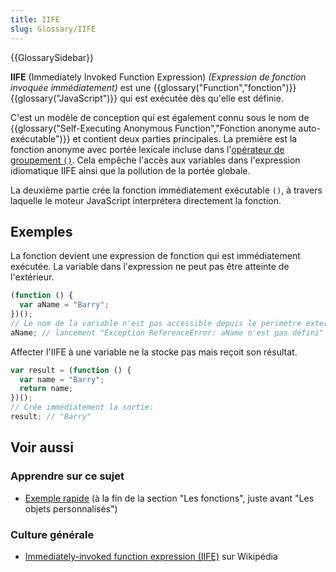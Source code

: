 ```yaml
---
title: IIFE
slug: Glossary/IIFE
---
```


{{GlossarySidebar}}

**IIFE** (Immediately Invoked Function Expression) _(Expression de fonction invoquée immédiatement)_ est une {{glossary("Function","fonction")}} {{glossary("JavaScript")}} qui est exécutée dès qu'elle est définie.

C'est un modèle de conception qui est également connu sous le nom de {{glossary("Self-Executing Anonymous Function","Fonction anonyme auto-exécutable")}} et contient deux parties principales. La première est la fonction anonyme avec portée lexicale incluse dans l'[opérateur de groupement `()`](/fr/docs/Web/JavaScript/Reference/Operators/Grouping). Cela empêche l'accès aux variables dans l'expression idiomatique IIFE ainsi que la pollution de la portée globale.

La deuxième partie crée la fonction immédiatement exécutable `()`, à travers laquelle le moteur JavaScript interprétera directement la fonction.

## Exemples

La fonction devient une expression de fonction qui est immédiatement exécutée. La variable dans l'expression ne peut pas être atteinte de l'extérieur.

```js
(function () {
  var aName = "Barry";
})();
// Le nom de la variable n'est pas accessible depuis le périmètre externe
aName; // lancement "Exception ReferenceError: aName n'est pas défini"
```

Affecter l'IIFE à une variable ne la stocke pas mais reçoit son résultat.

```js
var result = (function () {
  var name = "Barry";
  return name;
})();
// Crée immédiatement la sortie:
result; // "Barry"
```

## Voir aussi

### Apprendre sur ce sujet

- [Exemple rapide](/fr/docs/Web/JavaScript/Une_réintroduction_à_JavaScript#Les_fonctions) (à la fin de la section "Les fonctions", juste avant "Les objets personnalisés")

### Culture générale

- [Immediately-invoked function expression (IIFE)](https://fr.wikipedia.org/wiki/JavaScript#Expressions_de_fonctions_immédiatement_invoquées) sur Wikipédia
